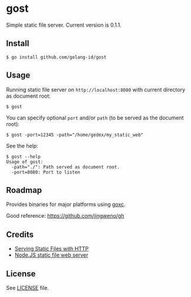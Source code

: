 gost
====

Simple static file server. Current version is 0.1.1.

## Install

~~~text
$ go install github.com/golang-id/gost
~~~

## Usage

Running static file server on `http://localhost:8080` with current directory as document root:

~~~text
$ gost
~~~

You can specify optional `port` and/or `path` (to be served as the document root):

~~~text
$ gost -port=12345 -path="/home/gedex/my_static_web"
~~~

See the help:

~~~text
$ gost --help
Usage of gost:
  -path="./": Path served as document root.
  -port=8080: Port to listen
~~~

## Roadmap

Provides binaries for major platforms using [goxc](https://github.com/laher/goxc).

Good reference: https://github.com/jingweno/gh

## Credits

* [Serving Static Files with HTTP](https://code.google.com/p/go-wiki/wiki/HttpStaticFiles)
* [Node.JS static file web server](https://gist.github.com/rpflorence/701407)

## License

See [LICENSE](./LICENSE) file.
